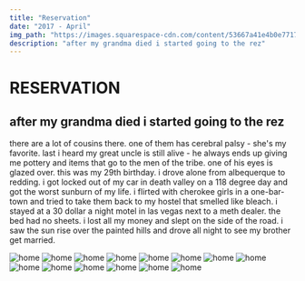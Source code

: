 ```yaml
---
title: "Reservation"
date: "2017 - April"
img_path: "https://images.squarespace-cdn.com/content/53667a41e4b0e77173cb3dd1/02f8670b-addf-44cc-bd00-5e0d241a2076/55010008.JPG?content-type=image%2Fjpeg"
description: "after my grandma died i started going to the rez"
---
```


# RESERVATION

## after my grandma died i started going to the rez
there are a lot of cousins there. one of them has cerebral palsy - she's my favorite. 
last i heard my great uncle is still alive - he always ends up giving me pottery and items that go to the men of the tribe. 
one of his eyes is glazed over. this was my 29th birthday. i drove alone from albequerque to redding. 
i got locked out of my car in death valley on a 118 degree day and got the worst sunburn of my life. 
i flirted with cherokee girls in a one-bar-town and tried to take them back to my hostel that smelled like bleach. i stayed at a 30 dollar a night motel in las vegas next to a meth dealer. the bed had no sheets. i lost all my money and slept on the side of the road. 
i saw the sun rise over the painted hills and drove all night to see my brother get married. 

![home](https://images.squarespace-cdn.com/content/53667a41e4b0e77173cb3dd1/5153b503-8b98-4c5c-9205-ddc68a0c43d2/55030023.JPG?content-type=image%2Fjpeg)
![home](https://images.squarespace-cdn.com/content/53667a41e4b0e77173cb3dd1/1af19fbf-6ec2-4e80-8e33-12a47ff1c932/55010024.JPG?content-type=image%2Fjpeg)
![home](https://images.squarespace-cdn.com/content/53667a41e4b0e77173cb3dd1/a9826570-6ff5-441a-85db-9305c9b7bd27/55010017.JPG?content-type=image%2Fjpeg)
![home](https://images.squarespace-cdn.com/content/53667a41e4b0e77173cb3dd1/e76d3ffd-534f-4765-b05d-67897615483a/55020020.JPG?content-type=image%2Fjpeg)
![home](https://images.squarespace-cdn.com/content/53667a41e4b0e77173cb3dd1/1ecb38cb-c768-4b8d-9360-98948020dccf/55020006.JPG?content-type=image%2Fjpeg)
![home](https://images.squarespace-cdn.com/content/53667a41e4b0e77173cb3dd1/98b97522-29ea-4687-b18a-8e4f5e420e04/55030007.JPG?content-type=image%2Fjpeg)
![home](https://images.squarespace-cdn.com/content/53667a41e4b0e77173cb3dd1/e8575669-d1ee-43cc-8b77-a0ff676a3c79/55040022.JPG?content-type=image%2Fjpeg)
![home](https://images.squarespace-cdn.com/content/53667a41e4b0e77173cb3dd1/1e679133-f383-45b6-bbd8-8a29df45fc30/55050022.JPG?content-type=image%2Fjpeg)
![home](https://images.squarespace-cdn.com/content/53667a41e4b0e77173cb3dd1/f6d5b116-aa52-45dc-8007-66b4e307ad40/55050008.JPG?content-type=image%2Fjpeg)
![home](https://images.squarespace-cdn.com/content/53667a41e4b0e77173cb3dd1/cbbeee7e-6911-460c-a185-966cb1517710/55050006.JPG?content-type=image%2Fjpeg)
![home](https://images.squarespace-cdn.com/content/53667a41e4b0e77173cb3dd1/cb739197-4466-413f-8fdb-b17a90f768fa/55040014.JPG?content-type=image%2Fjpeg)
![home](https://images.squarespace-cdn.com/content/53667a41e4b0e77173cb3dd1/bcf6967b-595b-453c-ac9b-87383aa6972e/IMG_6927.jpg?content-type=image%2Fjpeg)
![home](https://images.squarespace-cdn.com/content/53667a41e4b0e77173cb3dd1/dcb625cb-b872-460d-b7ee-6d4705a27f54/IMG_6933.jpg?content-type=image%2Fjpeg)
![home](https://images.squarespace-cdn.com/content/53667a41e4b0e77173cb3dd1/dc2624cc-2d23-4bdb-af45-ba9ad5458b57/IMG_7277.jpg?content-type=image%2Fjpeg)

